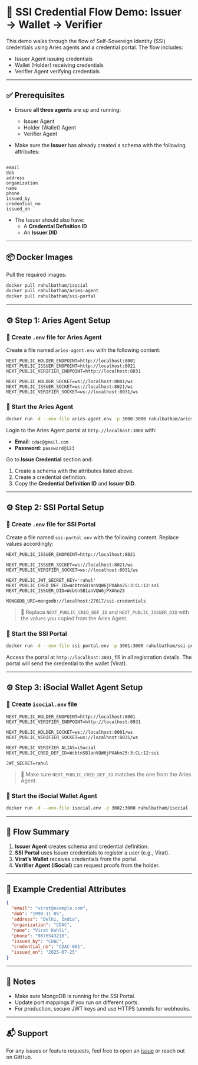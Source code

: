 
# 🪪 SSI Credential Flow Demo: Issuer → Wallet → Verifier

This demo walks through the flow of Self-Sovereign Identity (SSI) credentials using Aries agents and a credential portal. The flow includes:

- Issuer Agent issuing credentials
- Wallet (Holder) receiving credentials
- Verifier Agent verifying credentials

---

## ✅ Prerequisites

- Ensure **all three agents** are up and running:
  - Issuer Agent
  - Holder (Wallet) Agent
  - Verifier Agent

- Make sure the **Issuer** has already created a schema with the following attributes:

```

email
dob
address
organization
name
phone
issued_by
credential_no
issued_on

````

- The Issuer should also have:
  - A **Credential Definition ID**
  - An **Issuer DID**

---

## 📦 Docker Images

Pull the required images:

```bash
docker pull rahulbatham/isocial
docker pull rahulbatham/aries-agent
docker pull rahulbatham/ssi-portal
````

---

## ⚙️ Step 1: Aries Agent Setup

### 🔧 Create `.env` file for Aries Agent

Create a file named `aries-agent.env` with the following content:

```env
NEXT_PUBLIC_HOLDER_ENDPOINT=http://localhost:8001
NEXT_PUBLIC_ISSUER_ENDPOINT=http://localhost:8021
NEXT_PUBLIC_VERIFIER_ENDPOINT=http://localhost:8031

NEXT_PUBLIC_HOLDER_SOCKET=ws://localhost:8001/ws
NEXT_PUBLIC_ISSUER_SOCKET=ws://localhost:8021/ws
NEXT_PUBLIC_VERIFIER_SOCKET=ws://localhost:8031/ws
```

### 🚀 Start the Aries Agent

```bash
docker run -d --env-file aries-agent.env -p 3000:3000 rahulbatham/aries-agent
```

Login to the Aries Agent portal at `http://localhost:3000` with:

* **Email**: `cdac@gmail.com`
* **Password**: `password@123`

Go to **Issue Credential** section and:

1. Create a schema with the attributes listed above.
2. Create a credential definition.
3. Copy the **Credential Definition ID** and **Issuer DID**.

---

## ⚙️ Step 2: SSI Portal Setup

### 🔧 Create `.env` file for SSI Portal

Create a file named `ssi-portal.env` with the following content. Replace values accordingly:

```env
NEXT_PUBLIC_ISSUER_ENDPOINT=http://localhost:8021

NEXT_PUBLIC_ISSUER_SOCKET=ws://localhost:8021/ws
NEXT_PUBLIC_VERIFIER_SOCKET=ws://localhost:8031/ws

NEXT_PUBLIC_JWT_SECRET_KEY='rahul'
NEXT_PUBLIC_CRED_DEF_ID=WcbtnSB1anVQW6jPXAhn25:3:CL:12:ssi
NEXT_PUBLIC_ISSUER_DID=WcbtnSB1anVQW6jPXAhn25

MONGODB_URI=mongodb://localhost:27017/ssi-credentials
```

> 📌 Replace `NEXT_PUBLIC_CRED_DEF_ID` and `NEXT_PUBLIC_ISSUER_DID` with the values you copied from the Aries Agent.

### 🚀 Start the SSI Portal

```bash
docker run -d --env-file ssi-portal.env -p 3001:3000 rahulbatham/ssi-portal
```

Access the portal at `http://localhost:3001`, fill in all registration details. The portal will send the credential to the wallet (Virat).

---

## ⚙️ Step 3: iSocial Wallet Agent Setup

### 🔧 Create `isocial.env` file

```env
NEXT_PUBLIC_HOLDER_ENDPOINT=http://localhost:8001
NEXT_PUBLIC_VERIFIER_ENDPOINT=http://localhost:8031

NEXT_PUBLIC_HOLDER_SOCKET=ws://localhost:8001/ws
NEXT_PUBLIC_VERIFIER_SOCKET=ws://localhost:8031/ws

NEXT_PUBLIC_VERIFIER_ALIAS=iSocial
NEXT_PUBLIC_CRED_DEF_ID=WcbtnSB1anVQW6jPXAhn25:3:CL:12:ssi

JWT_SECRET=rahul
```

> 📌 Make sure `NEXT_PUBLIC_CRED_DEF_ID` matches the one from the Aries Agent.

### 🚀 Start the iSocial Wallet Agent

```bash
docker run -d --env-file isocial.env -p 3002:3000 rahulbatham/isocial
```

---

## 🧪 Flow Summary

1. **Issuer Agent** creates schema and credential definition.
2. **SSI Portal** uses Issuer credentials to register a user (e.g., Virat).
3. **Virat’s Wallet** receives credentials from the portal.
4. **Verifier Agent (iSocial)** can request proofs from the holder.

---

## 📝 Example Credential Attributes

```json
{
  "email": "virat@example.com",
  "dob": "1990-11-05",
  "address": "Delhi, India",
  "organization": "CDAC",
  "name": "Virat Kohli",
  "phone": "9876543210",
  "issued_by": "CDAC",
  "credential_no": "CDAC-001",
  "issued_on": "2025-07-25"
}
```

---

## 📌 Notes

* Make sure MongoDB is running for the SSI Portal.
* Update port mappings if you run on different ports.
* For production, secure JWT keys and use HTTPS tunnels for webhooks.

---

## 📬 Support

For any issues or feature requests, feel free to open an [issue](https://github.com/rahulbatham767) or reach out on GitHub.

